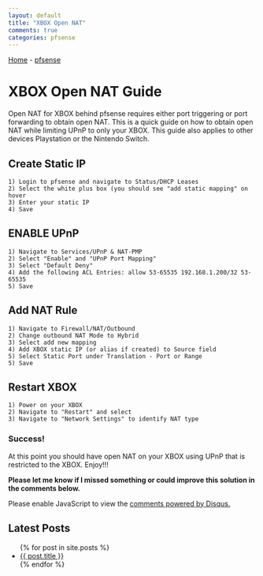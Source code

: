 ```yaml
---
layout: default
title: "XBOX Open NAT"
comments: true
categories: pfsense
---
```

[Home](https://plaintoast.org) - [pfsense](https://plaintoast.org/pfsense.html)

# XBOX Open NAT Guide

Open NAT for XBOX behind pfsense requires either port triggering or port forwarding to obtain open NAT. This is a quick guide on how to obtain open NAT while limiting UPnP to only your XBOX. This guide also applies to other devices Playstation or the Nintendo Switch.   

## Create Static IP

```staticIP
1) Login to pfsense and navigate to Status/DHCP Leases
2) Select the white plus box (you should see "add static mapping" on hover
3) Enter your static IP
4) Save
``` 

## ENABLE UPnP

```upnp
1) Navigate to Services/UPnP & NAT-PMP
2) Select "Enable" and "UPnP Port Mapping"
3) Select "Default Deny"
4) Add the following ACL Entries: allow 53-65535 192.168.1.200/32 53-65535 
5) Save
``` 

## Add NAT Rule

```NAT
1) Navigate to Firewall/NAT/Outbound
2) Change outbound NAT Mode to Hybrid 
3) Select add new mapping
4) Add XBOX static IP (or alias if created) to Source field
5) Select Static Port under Translation - Port or Range
5) Save
``` 

## Restart XBOX
```xboxr
1) Power on your XBOX
2) Navigate to "Restart" and select
3) Navigate to "Network Settings" to identify NAT type
```
### Success!

At this point you should have open NAT on your XBOX using UPnP that is restricted to the XBOX. Enjoy!!! 

**Please let me know if I missed something or could improve this solution in the comments below.**

<div id="disqus_thread"></div>
<script>

/**
*  RECOMMENDED CONFIGURATION VARIABLES: EDIT AND UNCOMMENT THE SECTION BELOW TO INSERT DYNAMIC VALUES FROM YOUR PLATFORM OR CMS.
*  LEARN WHY DEFINING THESE VARIABLES IS IMPORTANT: https://disqus.com/admin/universalcode/#configuration-variables*/
/*
var disqus_config = function () {
this.page.url = PAGE_URL;  // Replace PAGE_URL with your page's canonical URL variable
this.page.identifier = PAGE_IDENTIFIER; // Replace PAGE_IDENTIFIER with your page's unique identifier variable
};
*/
(function() { // DON'T EDIT BELOW THIS LINE
var d = document, s = d.createElement('script');
s.src = 'https://plaintoast.disqus.com/embed.js';
s.setAttribute('data-timestamp', +new Date());
(d.head || d.body).appendChild(s);
})();
</script>
<noscript>Please enable JavaScript to view the <a href="https://disqus.com/?ref_noscript">comments powered by Disqus.</a></noscript>

## Latest Posts

<ul>
  {% for post in site.posts %}
    <li>
      <a href="{{ post.url }}">{{ post.title }}</a>
    </li>
  {% endfor %}
</ul>
